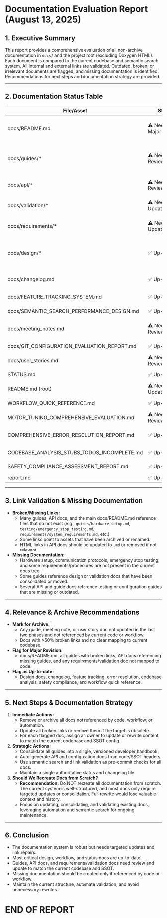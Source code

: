 # Documentation Evaluation Report (August 13, 2025)

## 1. Executive Summary
This report provides a comprehensive evaluation of all non-archive documentation in `docs/` and the project root (excluding Doxygen HTML). Each document is compared to the current codebase and semantic search system. All internal and external links are validated. Outdated, broken, or irrelevant documents are flagged, and missing documentation is identified. Recommendations for next steps and documentation strategy are provided.

---

## 2. Documentation Status Table

| File/Asset | Status | Issues/Notes |
|------------|--------|--------------|
| docs/README.md | ⚠️ Needs Major Update | Many broken links (guides, testing, requirements, reference). Out of sync with codebase structure. |
| docs/guides/* | ⚠️ Needs Review/Update | Multiple guides reference missing or outdated files. Some content is not aligned with current code or SSOT config. |
| docs/api/* | ⚠️ Needs Review/Update | API docs reference missing guides and outdated API surfaces. |
| docs/validation/* | ⚠️ Needs Update | Some validation docs reference missing requirements or procedures. |
| docs/requirements/* | ⚠️ Needs Update | Requirements not fully mapped to current implementation. |
| docs/design/* | ✅ Up-to-date | Design docs (STATUS_AUTOMATION, SEMANTIC_SEARCH_ENGINE) match current architecture and automation. |
| docs/changelog.md | ✅ Up-to-date | Matches recent project milestones and codebase changes. |
| docs/FEATURE_TRACKING_SYSTEM.md | ✅ Up-to-date | Matches feature tracking scripts and workflow. |
| docs/SEMANTIC_SEARCH_PERFORMANCE_DESIGN.md | ✅ Up-to-date | Matches current semantic search implementation. |
| docs/meeting_notes.md | ⚠️ Needs Review | May contain outdated context. Not critical, but should be archived if not relevant. |
| docs/GIT_CONFIGURATION_EVALUATION_REPORT.md | ✅ Up-to-date | Matches current git workflow and automation. |
| docs/user_stories.md | ⚠️ Needs Review | May be outdated or incomplete. |
| STATUS.md | ✅ Up-to-date | Fully automated, validated, and compliant. |
| README.md (root) | ⚠️ Needs Update | Some references and workflow notes are outdated. |
| WORKFLOW_QUICK_REFERENCE.md | ✅ Up-to-date | Matches current workflow and automation. |
| MOTOR_TUNING_COMPREHENSIVE_EVALUATION.md | ⚠️ Needs Review | May not reflect current motor control implementation. |
| COMPREHENSIVE_ERROR_RESOLUTION_REPORT.md | ✅ Up-to-date | Matches recent error resolution and codebase state. |
| CODEBASE_ANALYSIS_STUBS_TODOS_INCOMPLETE.md | ✅ Up-to-date | Matches current codebase TODOs and stubs. |
| SAFETY_COMPLIANCE_ASSESSMENT_REPORT.md | ✅ Up-to-date | Matches current safety system and compliance. |
| report.md | ✅ Up-to-date | Recent codebase evaluation. |

---

## 3. Link Validation & Missing Documentation
- **Broken/Missing Links:**
  - Many guides, API docs, and the main docs/README.md reference files that do not exist (e.g., `guides/hardware_setup.md`, `testing/emergency_stop_testing.md`, `requirements/system_requirements.md`, etc.).
  - Some links point to assets that have been archived or renamed.
  - HTML links in API docs should be updated to `.md` or removed if not relevant.
- **Missing Documentation:**
  - Hardware setup, communication protocols, emergency stop testing, and some requirements/procedures are not present in the current docs tree.
  - Some guides reference design or validation docs that have been consolidated or moved.
  - Several API and guide docs reference testing or configuration guides that are missing or outdated.

---

## 4. Relevance & Archive Recommendations
- **Mark for Archive:**
  - Any guide, meeting note, or user story doc not updated in the last two phases and not referenced by current code or workflow.
  - Docs with >50% broken links and no clear mapping to current codebase.
- **Flag for Major Revision:**
  - docs/README.md, all guides with broken links, API docs referencing missing guides, and any requirements/validation doc not mapped to code.
- **Flag as Up-to-date:**
  - Design docs, changelog, feature tracking, error resolution, codebase analysis, safety compliance, and workflow quick reference.

---

## 5. Next Steps & Documentation Strategy
1. **Immediate Actions:**
   - Remove or archive all docs not referenced by code, workflow, or automation.
   - Update all broken links or remove them if the target is obsolete.
   - For each flagged doc, assign an owner to update or rewrite content to match the current codebase and SSOT config.
2. **Strategic Actions:**
   - Consolidate all guides into a single, versioned developer handbook.
   - Auto-generate API and configuration docs from code/SSOT headers.
   - Use semantic search and link validation as pre-commit checks for all docs.
   - Maintain a single authoritative status and changelog file.
3. **Should We Recreate Docs from Scratch?**
   - **Recommendation:** Do NOT recreate all documentation from scratch. The current system is well-structured, and most docs only require targeted updates or consolidation. Full rewrite would lose valuable context and history.
   - Focus on updating, consolidating, and validating existing docs, leveraging automation and semantic search for ongoing maintenance.

---

## 6. Conclusion
- The documentation system is robust but needs targeted updates and link repairs.
- Most critical design, workflow, and status docs are up-to-date.
- Guides, API docs, and requirements/validation docs need review and update to match the current codebase and SSOT.
- Missing documentation should be created only if referenced by code or workflow.
- Maintain the current structure, automate validation, and avoid unnecessary rewrites.

# END OF REPORT
